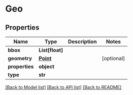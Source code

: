 # Geo


## Properties
Name | Type | Description | Notes
------------ | ------------- | ------------- | -------------
**bbox** | **List[float]** |  | 
**geometry** | [**Point**](Point.md) |  | [optional] 
**properties** | **object** |  | 
**type** | **str** |  | 

[[Back to Model list]](../README.md#documentation-for-models) [[Back to API list]](../README.md#documentation-for-api-endpoints) [[Back to README]](../README.md)


